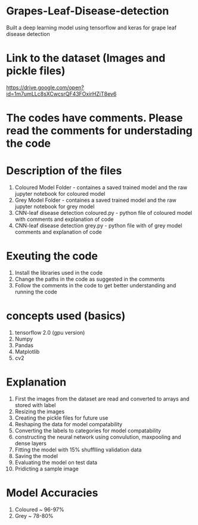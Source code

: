 # Grapes-Leaf-Disease-detection
Built a deep learning model using tensorflow and keras for grape leaf disease detection

# Link to the dataset (Images and pickle files)
https://drive.google.com/open?id=1m7umLLc8sXCwcsrQF43FOxirHZiT8ev6

# The codes have comments. Please read the comments for understading the code

# Description of the files
1. Coloured Model Folder - containes a saved trained model and the raw jupyter notebook for coloured model
2. Grey Model Folder - containes a saved trained model and the raw jupyter notebook for grey model
3. CNN-leaf disease detection coloured.py - python file of coloured model with comments and explanation of code
4. CNN-leaf disease detection grey.py - python file with of grey model comments and explanation of code

# Exeuting the code
1. Install the libraries used in the code
2. Change the paths in the code as suggested in the comments
3. Follow the comments in the code to get better understanding and running the code

# concepts  used (basics)
1. tensorflow 2.0 (gpu version)
2. Numpy
3. Pandas
4. Matplotlib
5. cv2 

# Explanation
1. First the images from the dataset are read and converted to arrays and stored with label
2. Resizing the images 
3. Creating the pickle files for future use
4. Reshaping the data for model compatability
5. Converting the labels to categories for model compatability
6. constructing the neural network using convulution, maxpooling and dense layers
7. Fitting the model with 15% shufflling validation data
8. Saving the model
9. Evaluating the model on test data
10. Pridicting a sample image

# Model Accuracies
1. Coloured ~ 96-97%
2. Grey ~ 78-80%
